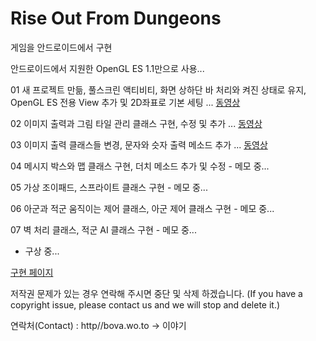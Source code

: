 # Rise Out From Dungeons
 게임을 안드로이드에서 구현
 
 안드로이드에서 지원한 OpenGL ES 1.1만으로 사용...
 
01 새 프로젝트 만듦, 풀스크린 액티비티, 화면 상하단 바 처리와 켜진 상태로 유지, OpenGL ES 전용 View 추가 및 2D좌표로 기본 세팅 ... [동영상](https://youtu.be/Bs3YEVq6yHk)

02 이미지 출력과 그림 타일 관리 클래스 구현, 수정 및 추가 ... [동영상](https://youtu.be/2tb1RRMLvqE)
 

03 이미지 출력 클래스들 변경, 문자와 슷자 출력 메소드 추가 ... [동영상](https://youtu.be/teWHDSrB7qg)

04 메시지 박스와 맵 클래스 구현, 더치 메소드 추가 및 수정 - 메모 중... 

05 가상 조이패드, 스프라이트 클래스 구현 - 메모 중...

06 아군과 적군 움직이는 제어 클래스, 아군 제어 클래스 구현 - 메모 중...

07 벽 처리 클래스, 적군 AI 클래스 구현 - 메모 중...

 - 구상 중...


[구현 페이지](http://bova.wo.to/rise_out)


  저작권 문제가 있는 경우 연락해 주시면 중단 및 삭제 하겠습니다. (If you have a copyright issue, please contact us and we will stop and delete it.)

연락처(Contact) : http//bova.wo.to -> 이야기
